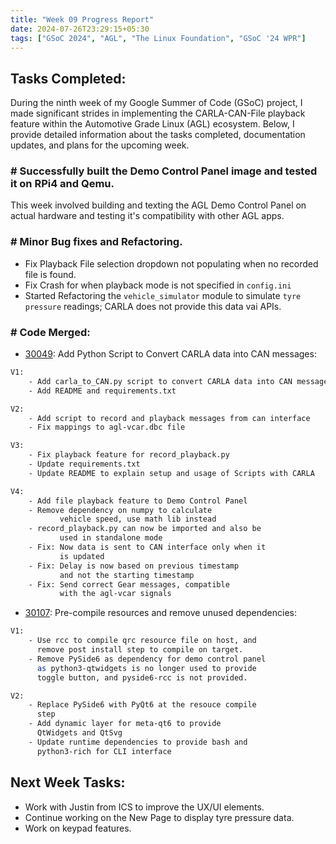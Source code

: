 ```yaml
---
title: "Week 09 Progress Report"
date: 2024-07-26T23:29:15+05:30
tags: ["GSoC 2024", "AGL", "The Linux Foundation", "GSoC '24 WPR"]
---
```


## Tasks Completed:

During the ninth week of my Google Summer of Code (GSoC) project, I made significant strides in implementing the CARLA-CAN-File playback feature within the Automotive Grade Linux (AGL) ecosystem. Below, I provide detailed information about the tasks completed, documentation updates, and plans for the upcoming week.


### # Successfully built the Demo Control Panel image and tested it on RPi4 and Qemu.

This week involved building and texting the AGL Demo Control Panel on actual hardware and testing it's compatibility with other AGL apps. 

### # Minor Bug fixes and Refactoring.

- Fix Playback File selection dropdown not populating when no recorded file is found.
- Fix Crash for when playback mode is not specified in `config.ini`
- Started Refactoring the `vehicle_simulator` module to simulate `tyre pressure` readings; CARLA does not provide this data vai APIs.

### # Code Merged:
- [30049](https://gerrit.automotivelinux.org/gerrit/c/src/agl-demo-control-panel/+/30049): Add Python Script to Convert CARLA data into CAN messages:

```bash
V1:
    - Add carla_to_CAN.py script to convert CARLA data into CAN messages
    - Add README and requirements.txt

V2:
    - Add script to record and playback messages from can interface
    - Fix mappings to agl-vcar.dbc file

V3:
    - Fix playback feature for record_playback.py
    - Update requirements.txt
    - Update README to explain setup and usage of Scripts with CARLA

V4:
    - Add file playback feature to Demo Control Panel
    - Remove dependency on numpy to calculate 
           vehicle speed, use math lib instead
    - record_playback.py can now be imported and also be 
           used in standalone mode
    - Fix: Now data is sent to CAN interface only when it 
           is updated
    - Fix: Delay is now based on previous timestamp
           and not the starting timestamp
    - Fix: Send correct Gear messages, compatible 
           with the agl-vcar signals
```

- [30107](https://gerrit.automotivelinux.org/gerrit/c/src/agl-demo-control-panel/+/30107): Pre-compile resources and remove unused dependencies:

```bash
V1:
    - Use rcc to compile qrc resource file on host, and 
      remove post install step to compile on target.
    - Remove PySide6 as dependency for demo control panel 
      as python3-qtwidgets is no longer used to provide 
      toggle button, and pyside6-rcc is not provided.

V2:
    - Replace PySide6 with PyQt6 at the resouce compile 
      step
    - Add dynamic layer for meta-qt6 to provide 
      QtWidgets and QtSvg
    - Update runtime dependencies to provide bash and
      python3-rich for CLI interface
```


## Next Week Tasks:

- Work with Justin from ICS to improve the UX/UI elements.
- Continue working on the New Page to display tyre pressure data.
- Work on keypad features.